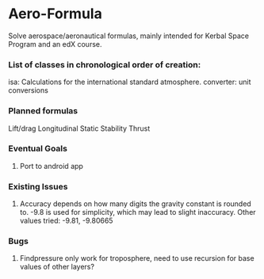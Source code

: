 # Aero-Formula
Solve aerospace/aeronautical formulas, mainly intended for Kerbal Space Program and an edX course.

### List of classes in chronological order of creation:

isa: Calculations for the international standard atmosphere.
converter: unit conversions


### Planned formulas
Lift/drag
Longitudinal Static Stability
Thrust

### Eventual Goals
1. Port to android app

### Existing Issues

1. Accuracy depends on how many digits the gravity constant is rounded to. -9.8 is used for simplicity, which may lead to slight inaccuracy. Other values tried: -9.81, -9.80665

### Bugs

1. Findpressure only work for troposphere, need to use recursion for base values of other layers?
